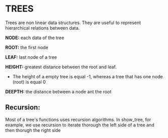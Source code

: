 # TREES

Trees are non linear data structures. They are useful to represent hierarchical relations between data.

**NODE:** each data of the tree

**ROOT:** the first node

**LEAF:** last node of a tree

**HEIGHT:** greatest distance between the root and leaf. 

- The height of a empty tree is equal -1, whereas a tree that has one node (root) is equal 0

**DEEPTH:** the distance between a node ant the root


## Recursion:
Most of a tree's functions uses recursion algorithms. In show_tree, for example, we use recursion to iterate thorough the left side of a tree and then thorugh the right side
